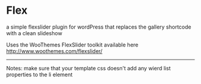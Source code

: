 Flex
====

a simple flexslider plugin for wordPress that replaces the gallery shortcode with a clean slideshow

Uses the WooThemes FlexSlider toolkit available here
http://www.woothemes.com/flexslider/

----------

Notes:
make sure that your template css doesn't add any wierd list properties to the li element 
